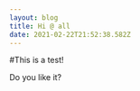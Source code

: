 ```yaml
---
layout: blog
title: Hi @ all
date: 2021-02-22T21:52:38.582Z
---
```

#This is a test!

Do you like it?